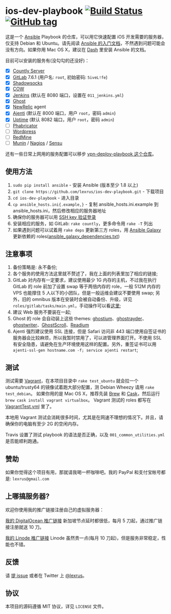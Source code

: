 # ios-dev-playbook [![Build Status](https://travis-ci.org/lexrus/ios-dev-playbook.svg?branch=master)](https://travis-ci.org/lexrus/ios-dev-playbook) [![GitHub tag](https://img.shields.io/github/tag/lexrus/ios-dev-playbook.svg?style=flat)](https://github.com/lexrus/ios-dev-playbook)

这是一个 [Ansible](http://www.ansible.com) Playbook 的仓库，可以用它快速配置 iOS 开发需要的服务器，仅支持 Debian 和 Ubuntu。请先阅读 [Ansible 的入门文档](http://docs.ansible.com)，不然遇到问题可能会没有方向。如果你用 Mac OS X，建议在 [Dash](http://kapeli.com/dash) 里安装 Ansible 的文档。

目前可以安装的服务有(没勾勾的还没好)：

- [x] [Countly Server](https://github.com/Countly/countly-server)
- [x] [GitLab](https://github.com/gitlabhq/gitlabhq) 7.6.1 (用户名: `root`, 初始密码: `5iveL!fe`)
- [x] [Shadowsocks](https://github.com/clowwindy/shadowsocks)
- [x] [COW](https://github.com/cyfdecyf/cow)
- [x] [Jenkins](http://jenkins-ci.org) (默认在 8080 端口，设置在 `011_jenkins.yml`)
- [x] [Ghost](https://ghost.org/)
- [x] [NewRelic](https://newrelic.com) agent
- [x] [Ajenti](http://ajenti.org) (默认在 8000 端口，用户 `root`，密码 `admin`)
- [x] [Uptime](http://www.redotheweb.com/uptime/) (默认 8082 端口，用户 `root`，密码 `admin`)
- [ ] [Phabricator](http://phabricator.org)
- [ ] [Wordpress](http://wordpress.org)
- [ ] [RedMine](http://www.redmine.org)
- [ ] [Munin](http://munin-monitoring.org) / [Nagios](http://www.nagios.org) / [Sensu](http://sensuapp.org)

还有一些日常上网用的服务配置可以移步 [vpn-deploy-playbook 这个仓库](https://github.com/lexrus/vpn-deploy-playbook)。

## 使用方法

1. `sudo pip install ansible` - 安装 Ansible (版本至少 1.8 以上)
1. `git clone https://github.com/lexrus/ios-dev-playbook.git` - 下载项目
1. `cd ios-dev-playbook` - 进入目录
1. `cp ansible_hosts.ini{.example,}` - 复制 ansible_hosts.ini.example 到 ansible_hosts.ini，然后修改相应的服务器地址
1. 确保你的服务器可以用 [SSH key 验证登录](http://www.debian-administration.org/article/530/SSH_with_authentication_key_instead_of_password)
1. 安装相应的服务，如 GitLab: `rake countly`，更多命令用 `rake -T` 列出
1. 如果遇到问题可以试着用 `rake deps` 更新第三方 roles，用 [Ansible Galaxy](https://galaxy.ansible.com) 更新依赖的 roles([ansible_galaxy_dependencies.txt](https://github.com/lexrus/ios-dev-playbook/blob/master/ansible_galaxy_dependencies.txt))


## 注意事项

1. 备份策略是: 永不备份;
2. 各个服务的使用方法这里就不赘述了，我在上面的列表里加了相应的链接;
3. GitLab 对内存有一定要求，建议使用最少 1G 内存的主机，不过我在执行 GitLab 的 role 前加了设置 swap 等于两倍内存的 role，一般 512M 内存的 VPS 也能撑住 5 人以下的小团队，但是一般运维会建议不要使用 swap; 另外，旧的 omnibus 版本在安装时会被自动备份、升级，详见 `roles/gitlab/tasks/main.yml`，手动操作可以看[这里](https://gitlab.com/gitlab-org/omnibus-gitlab/blob/master/doc/update.md);
4. 建议 Web 服务不要装在一起;
5. Ghost 的 role 会自动装上这些 themes: [ghostium](https://github.com/oswaldoacauan/ghostium)、[ghostrayder](https://github.com/k9ordon/ghostrayder)、[ghostwriter](https://github.com/roryg/ghostwriter)、[GhostScroll](https://github.com/grmmph/GhostScroll)、[Readium](https://github.com/starburst1977/Readium)
6. Ajenti 强烈建议使用 SSL 连接，但是 Safari 访问非 443 端口使用自签证书的服务器会比较麻烦，所以我暂时禁用了，可以进管理界面打开。不使用 SSL 有安全隐患，请避免在生产环境使用这样的配置。另外，重签证书可以用 `ajenti-ssl-gen hostname.com -f; service ajenti restart`;


## 测试

测试需要 [Vagrant](https://www.vagrantup.com/)，在本项目目录中 `rake test_ubuntu` 就会拉一个 ubuntu/trusty64 的镜像试着跑大部分配置，测 Debian Wheezy 请用 `rake test_debian`。
如果你用的是 Mac OS X，推荐先装 [Brew](http://brew.sh) 和 [Cask](http://caskroom.io)，然后运行 `brew cask install vagrant virtualbox`。
Vagrant 测试的 roles 都写在 [VagrantTest.yml](https://github.com/lexrus/ios-dev-playbook/blob/master/tests/VagrantTest.yml) 里了。

本地用 Vagrant 测试会消耗很多时间，尤其是在网速不理想的情况下。并且，请确保你的电脑有至少 2G 的空闲内存。

Travis 设置了测试 playbook 的语法是否正确，以及 `001_common_utilities.yml` 是否能顺利跑通。


## 赞助

如果你觉得这个项目有用，那就请我喝一杯咖啡吧。我的 PayPal 和支付宝帐号都是: `lexrus@gmail.com`


## 上哪搞服务器?

欢迎你使用我的推广链接注册自己的虚拟服务器：

[我的 DigitalOcean 推广链接](https://www.digitalocean.com/?refcode=3eb5cf371fc9) 新加坡节点延时都很低，每月 5 刀起，通过推广链接注册就送 10 刀。

[我的 Linode 推广链接](http://www.linode.com/?r=9f144941e797d495a10c2841c3137ce1acde5f15) Linode 虽然贵一点(每月 10 刀起)，但是服务非常稳定，性能也不错。


## 反馈

请 [提 issue](https://github.com/lexrus/ios-dev-playbook/issues/new) 或者在 Twitter 上 [@lexrus](https://twitter.com/lexrus)。


## 协议

本项目的源码遵循 MIT 协议，详见 `LICENSE` 文件。